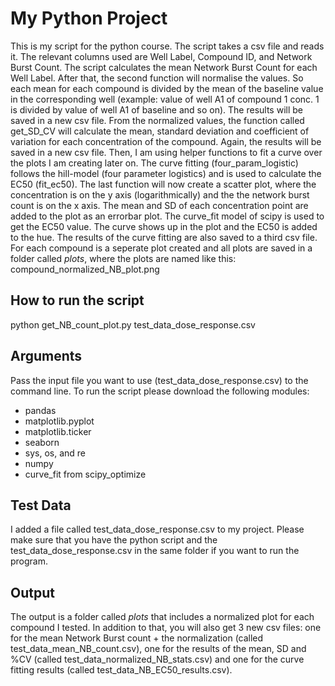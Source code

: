 # My Python Project
This is my script for the python course. The script takes a csv file and reads it. The relevant columns used are Well Label, Compound ID, and Network Burst Count. 
The script calculates the mean Network Burst Count for each Well Label.  After that, the second function will normalise the values. So each mean for each compound is divided by the mean of the baseline value in the corresponding well (example: value of well A1 of compound 1 conc. 1 is divided by value of well A1 of baseline and so on). The results will be saved in a new csv file.
From the normalized values, the function called get_SD_CV will calculate the mean, standard deviation and coefficient of variation for each concentration of the compound. Again, the results will be saved in a new csv file.
Then, I am using helper functions to fit a curve over the plots I am creating later on. The curve fitting (four_param_logistic) follows the hill-model (four parameter logistics) and is used to calculate the EC50 (fit_ec50). 
The last function will now create a scatter plot, where the concentration is on the y axis (logarithmically) and the the network burst count is on the x axis. The mean and SD of each concentration point are added to the plot as an errorbar plot. The curve_fit model of scipy is used to get the EC50 value. The curve shows up in the plot and the EC50 is added to the hue. The results of the curve fitting are also saved to a third csv file.
For each compound is a seperate plot created and all plots are saved in a folder called _plots_, where the plots are named like this: compound_normalized_NB_plot.png

## How to run the script
python get_NB_count_plot.py test_data_dose_response.csv

## Arguments
Pass the input file you want to use (test_data_dose_response.csv) to the command line.
To run the script please download the following modules:
* pandas
* matplotlib.pyplot
* matplotlib.ticker
* seaborn 
* sys, os, and re
* numpy
* curve_fit from scipy_optimize

## Test Data
I added a file called test_data_dose_response.csv to my project. Please make sure that you have the python script and the test_data_dose_response.csv in the same folder if you want to run the program.

## Output
The output is a folder called _plots_ that includes a normalized plot for each compound I tested. In addition to that, you will also get 3 new csv files: one for the mean Network Burst count + the normalization (called test_data_mean_NB_count.csv), one for the results of the mean, SD and %CV (called test_data_normalized_NB_stats.csv) and one for the curve fitting results (called test_data_NB_EC50_results.csv).